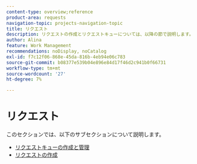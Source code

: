 ```yaml
---
content-type: overview;reference
product-area: requests
navigation-topic: projects-navigation-topic
title: リクエスト
description: リクエストの作成とリクエストキューについては、以降の節で説明します。
author: Alina
feature: Work Management
recommendations: noDisplay, noCatalog
exl-id: f7c12f06-868e-45da-816b-4eb94e06c783
source-git-commit: b08377e539b04e896e84d17f46d2c941b0f66731
workflow-type: tm+mt
source-wordcount: '27'
ht-degree: 7%

---
```


# リクエスト

このセクションでは、以下のサブセクションについて説明します。

* [リクエストキューの作成と管理](../../manage-work/requests/create-and-manage-request-queues/create-manage-request-queues.md)
* [リクエストの作成](../../manage-work/requests/create-requests/create-requests.md)
